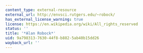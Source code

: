 ```yaml
---
content_type: external-resource
external_url: http://envsci.rutgers.edu/~robock/
has_external_license_warning: true
license: https://en.wikipedia.org/wiki/All_rights_reserved
status: ''
title: '*Alan Robock*'
uid: 9a798313-7630-44f8-b882-5ab40b15dd26
wayback_url: ''
---
```

